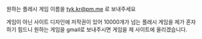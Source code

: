 원하는 플레시 게임 이름을 tyk.kr@pm.me 로 보내주세요


게임이 아닌 사이트 디자인에 저작권이 있어 10000개가 넘는 플레시 게임을 제가 혼자 하기 힘드니 원하는 게임을 gmail로 보내주시면 게임을 제 사이트에 올리겠습니다.
